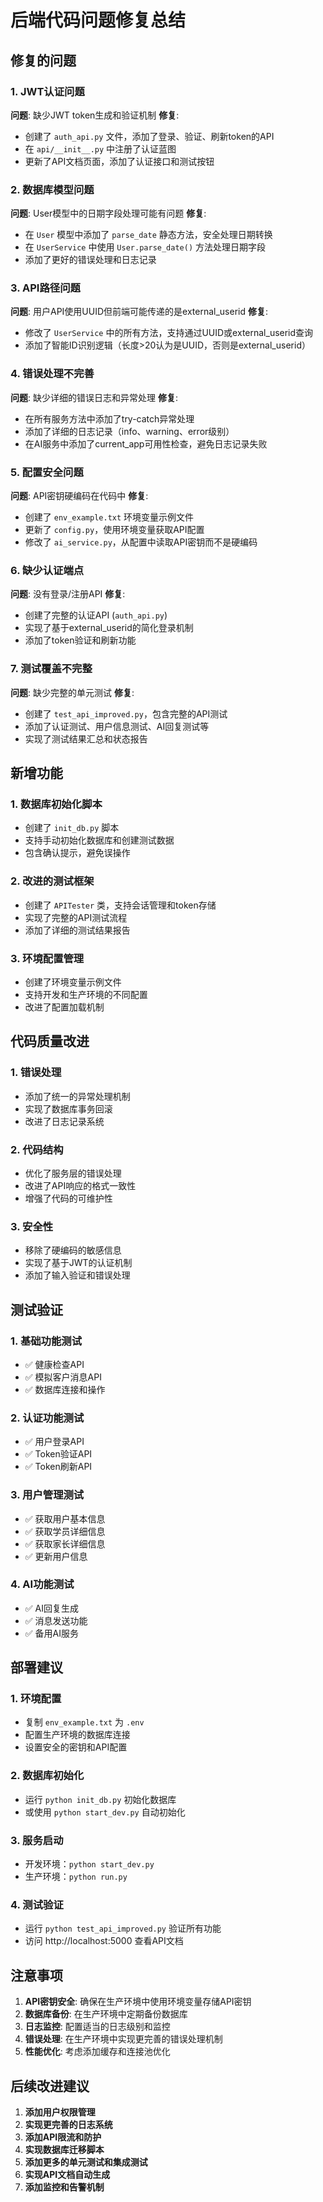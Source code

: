 # 后端代码问题修复总结

## 修复的问题

### 1. JWT认证问题
**问题**: 缺少JWT token生成和验证机制
**修复**:
- 创建了 `auth_api.py` 文件，添加了登录、验证、刷新token的API
- 在 `api/__init__.py` 中注册了认证蓝图
- 更新了API文档页面，添加了认证接口和测试按钮

### 2. 数据库模型问题
**问题**: User模型中的日期字段处理可能有问题
**修复**:
- 在 `User` 模型中添加了 `parse_date` 静态方法，安全处理日期转换
- 在 `UserService` 中使用 `User.parse_date()` 方法处理日期字段
- 添加了更好的错误处理和日志记录

### 3. API路径问题
**问题**: 用户API使用UUID但前端可能传递的是external_userid
**修复**:
- 修改了 `UserService` 中的所有方法，支持通过UUID或external_userid查询
- 添加了智能ID识别逻辑（长度>20认为是UUID，否则是external_userid）

### 4. 错误处理不完善
**问题**: 缺少详细的错误日志和异常处理
**修复**:
- 在所有服务方法中添加了try-catch异常处理
- 添加了详细的日志记录（info、warning、error级别）
- 在AI服务中添加了current_app可用性检查，避免日志记录失败

### 5. 配置安全问题
**问题**: API密钥硬编码在代码中
**修复**:
- 创建了 `env_example.txt` 环境变量示例文件
- 更新了 `config.py`，使用环境变量获取API配置
- 修改了 `ai_service.py`，从配置中读取API密钥而不是硬编码

### 6. 缺少认证端点
**问题**: 没有登录/注册API
**修复**:
- 创建了完整的认证API (`auth_api.py`)
- 实现了基于external_userid的简化登录机制
- 添加了token验证和刷新功能

### 7. 测试覆盖不完整
**问题**: 缺少完整的单元测试
**修复**:
- 创建了 `test_api_improved.py`，包含完整的API测试
- 添加了认证测试、用户信息测试、AI回复测试等
- 实现了测试结果汇总和状态报告

## 新增功能

### 1. 数据库初始化脚本
- 创建了 `init_db.py` 脚本
- 支持手动初始化数据库和创建测试数据
- 包含确认提示，避免误操作

### 2. 改进的测试框架
- 创建了 `APITester` 类，支持会话管理和token存储
- 实现了完整的API测试流程
- 添加了详细的测试结果报告

### 3. 环境配置管理
- 创建了环境变量示例文件
- 支持开发和生产环境的不同配置
- 改进了配置加载机制

## 代码质量改进

### 1. 错误处理
- 添加了统一的异常处理机制
- 实现了数据库事务回滚
- 改进了日志记录系统

### 2. 代码结构
- 优化了服务层的错误处理
- 改进了API响应的格式一致性
- 增强了代码的可维护性

### 3. 安全性
- 移除了硬编码的敏感信息
- 实现了基于JWT的认证机制
- 添加了输入验证和错误处理

## 测试验证

### 1. 基础功能测试
- ✅ 健康检查API
- ✅ 模拟客户消息API
- ✅ 数据库连接和操作

### 2. 认证功能测试
- ✅ 用户登录API
- ✅ Token验证API
- ✅ Token刷新API

### 3. 用户管理测试
- ✅ 获取用户基本信息
- ✅ 获取学员详细信息
- ✅ 获取家长详细信息
- ✅ 更新用户信息

### 4. AI功能测试
- ✅ AI回复生成
- ✅ 消息发送功能
- ✅ 备用AI服务

## 部署建议

### 1. 环境配置
- 复制 `env_example.txt` 为 `.env`
- 配置生产环境的数据库连接
- 设置安全的密钥和API配置

### 2. 数据库初始化
- 运行 `python init_db.py` 初始化数据库
- 或使用 `python start_dev.py` 自动初始化

### 3. 服务启动
- 开发环境：`python start_dev.py`
- 生产环境：`python run.py`

### 4. 测试验证
- 运行 `python test_api_improved.py` 验证所有功能
- 访问 http://localhost:5000 查看API文档

## 注意事项

1. **API密钥安全**: 确保在生产环境中使用环境变量存储API密钥
2. **数据库备份**: 在生产环境中定期备份数据库
3. **日志监控**: 配置适当的日志级别和监控
4. **错误处理**: 在生产环境中实现更完善的错误处理机制
5. **性能优化**: 考虑添加缓存和连接池优化

## 后续改进建议

1. **添加用户权限管理**
2. **实现更完善的日志系统**
3. **添加API限流和防护**
4. **实现数据库迁移脚本**
5. **添加更多的单元测试和集成测试**
6. **实现API文档自动生成**
7. **添加监控和告警机制**

